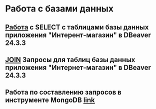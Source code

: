 # Работа с базами данных

## [Работа](https://docs.google.com/spreadsheets/d/1Q4QzmIYX7KfCGlLzwGjNznzN_iYdD51RdXlDnuZ2m7U/edit?usp=sharing) с SELECT с таблицами базы данных приложения "Интерент-магазин" в DBeaver 24.3.3 

## [JOIN](https://docs.google.com/spreadsheets/d/1eyv4AP37Nr1NBzdoOuDY5bslcdry0jbOmV4zPEP6FgQ/edit?usp=sharing) Запросы для таблиц базы данных приложения "Интернет-магазин" в DBeaver 24.3.3

## Работа по составлению запросов в инструменте MongoDB [link](https://docs.google.com/spreadsheets/d/12M28Moig97dNusSF8ZWmQYWZYnRgcZ14Pg8TGvMNvqk/edit?usp=sharing)
